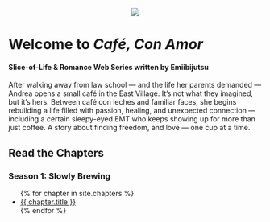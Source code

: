 <!-- Inject custom CSS -->
<link rel="stylesheet" href="{{ '/assets/css/custom.css' | relative_url }}">

<!-- Logo -->
<p style="text-align: center;">
  <img src="{{ '/assets/img/logo.png' | relative_url }}" style="max-width: 350px;">
</p>

# Welcome to *Café, Con Amor*
#### Slice-of-Life & Romance Web Series written by Emiibijutsu

After walking away from law school — and the life her parents demanded — Andrea opens a small café in the East Village. It’s not what they imagined, but it’s hers. Between café con leches and familiar faces, she begins rebuilding a life filled with passion, healing, and unexpected connection — including a certain sleepy-eyed EMT who keeps showing up for more than just coffee. A story about finding freedom, and love — one cup at a time.

## Read the Chapters
### Season 1: Slowly Brewing
<ul>
  {% for chapter in site.chapters %}
    <li><a href="{{ chapter.url | relative_url }}">{{ chapter.title }}</a></li>
  {% endfor %}
</ul>
